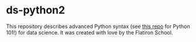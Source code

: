 # ds-python2

This repository describes advanced Python syntax (see [this repo](https://github.com/flatiron-school/ds-python1) for Python 101!) for data science. It was created with love by the Flatiron School.
